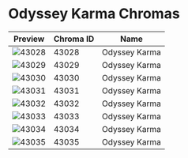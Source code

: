 # Odyssey Karma Chromas



| Preview | Chroma ID | Name |
|---------|-----------|------|
| ![43028](https://raw.communitydragon.org/latest/plugins/rcp-be-lol-game-data/global/default/v1/champion-chroma-images/43/43028.png) | 43028 | Odyssey Karma |
| ![43029](https://raw.communitydragon.org/latest/plugins/rcp-be-lol-game-data/global/default/v1/champion-chroma-images/43/43029.png) | 43029 | Odyssey Karma |
| ![43030](https://raw.communitydragon.org/latest/plugins/rcp-be-lol-game-data/global/default/v1/champion-chroma-images/43/43030.png) | 43030 | Odyssey Karma |
| ![43031](https://raw.communitydragon.org/latest/plugins/rcp-be-lol-game-data/global/default/v1/champion-chroma-images/43/43031.png) | 43031 | Odyssey Karma |
| ![43032](https://raw.communitydragon.org/latest/plugins/rcp-be-lol-game-data/global/default/v1/champion-chroma-images/43/43032.png) | 43032 | Odyssey Karma |
| ![43033](https://raw.communitydragon.org/latest/plugins/rcp-be-lol-game-data/global/default/v1/champion-chroma-images/43/43033.png) | 43033 | Odyssey Karma |
| ![43034](https://raw.communitydragon.org/latest/plugins/rcp-be-lol-game-data/global/default/v1/champion-chroma-images/43/43034.png) | 43034 | Odyssey Karma |
| ![43035](https://raw.communitydragon.org/latest/plugins/rcp-be-lol-game-data/global/default/v1/champion-chroma-images/43/43035.png) | 43035 | Odyssey Karma |